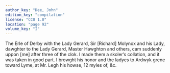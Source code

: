 ```yaml
---
author_key: "Dee, John"
edition_key: "compilation"
license: "CC0 1.0"
location: "page 92"
volume_key: "I"
---
```

The Erle of Derby with the Lady Gerard, Sir [Richard] Molynox and his Lady,
dawghter to the Lady Gerard, Master Hawghton and others, cam suddenly uppon
[me] after three of the clok. I made them a skoler’s collation, and it was
taken in good part. I browght his honor and the ladyes to Ardwyk grene toward
Lyme, at Mr. Legh his howse, 12 myles of, &c.
